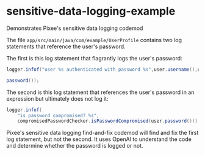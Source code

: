 # sensitive-data-logging-example

Demonstrates Pixee's sensitive data logging codemod

The file `app/src/main/java/com/example/UserProfile` contains two log statements that reference the user's password.

The first is this log statement that flagrantly logs the user's password:

```java
logger.infof("user %s authenticated with password %s",user.username(),user.

password());
```

The second is this log statement that references the user's password in an expression but ultimately does not log it:

```java
logger.infof(
    "is password compromised? %s",
    compromisedPasswordChecker.isPasswordCompromised(user.password()));
```

Pixee's sensitive data logging find-and-fix codemod will find and fix the first log statement, but not the second. It
uses OpenAI to understand the code and determine whether the password is logged or not.
